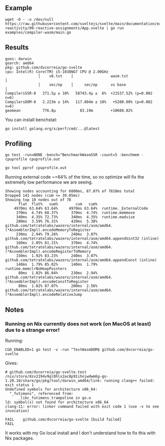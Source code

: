 ## Example

```console
wget -O - -o /dev/null https://raw.githubusercontent.com/sveltejs/svelte/main/documentation/examples/01-reactivity/00-reactive-assignments/App.svelte | go run examples/compiler-wasm/main.go
```

## Results

```
goos: darwin
goarch: amd64
pkg: github.com/dvcorreia/go-svelte
cpu: Intel(R) Core(TM) i5-1038NG7 CPU @ 2.00GHz
               │    v8.txt    │                 wasm.txt                 │
               │    sec/op    │     sec/op      vs base                  │
CompilersSSR-8   271.5µ ± 10%   58743.4µ ±  6%  +21537.52% (p=0.002 n=6)
CompilersDOM-8   2.223m ± 14%   117.804m ± 10%   +5200.00% (p=0.002 n=6)
geomean          776.8µ           83.19m        +10608.82%
```

You can install benchstat:

```console
go install golang.org/x/perf/cmd/...@latest
```

## Profiling

`go test -run=NONE -bench=^BenchmarkWasmSSR -count=5 -benchmem -cpuprofile cpuprofile.out`

`go tool pprof cpuprofile.out`

Running external code ~=64% of the time, so no optimize will fix the extremelly low performance we are seeing.

```
Showing nodes accounting for 6800ms, 87.07% of 7810ms total
Dropped 141 nodes (cum <= 39.05ms)
Showing top 10 nodes out of 78
      flat  flat%   sum%        cum   cum%
    4970ms 63.64% 63.64%     4970ms 63.64%  runtime._ExternalCode
     370ms  4.74% 68.37%      370ms  4.74%  runtime.memmove
     340ms  4.35% 72.73%      340ms  4.35%  runtime.madvise
     280ms  3.59% 76.31%      420ms  5.38%  github.com/tetratelabs/wazero/internal/asm/amd64.(*AssemblerImpl).encodeMemoryToRegister
     230ms  2.94% 79.26%      240ms  3.07%  github.com/tetratelabs/wazero/internal/asm/amd64.appendUint32 (inline)
     160ms  2.05% 81.31%      370ms  4.74%  github.com/tetratelabs/wazero/internal/asm/amd64.(*AssemblerImpl).encodeRegisterToMemory
     150ms  1.92% 83.23%      240ms  3.07%  github.com/tetratelabs/wazero/internal/asm/amd64.appendConst (inline)
     140ms  1.79% 85.02%      140ms  1.79%  runtime.memclrNoHeapPointers
      80ms  1.02% 86.04%      230ms  2.94%  github.com/tetratelabs/wazero/internal/asm/amd64.(*AssemblerImpl).encodeConstToRegister
      80ms  1.02% 87.07%      200ms  2.56%  github.com/tetratelabs/wazero/internal/asm/amd64.(*AssemblerImpl).encodeRelativeJump
```

## Notes

 
### Running on Nix currently does not work (on MacOS at least) due to a strange error!

Running:

```console
CGO_ENABLED=1 go test -v -run ^TestWasmDOM$ github.com/dvcorreia/go-svelte
```

Gives:

```
# github.com/dvcorreia/go-svelte.test
/nix/store/8zv2194v9gl0hlx2ac8p91ihnjwdwm6g-go-1.20.10/share/go/pkg/tool/darwin_amd64/link: running clang++ failed: exit status 1
Undefined symbols for architecture x86_64:
  "_futimens", referenced from:
      _libc_futimens_trampoline in go.o
ld: symbol(s) not found for architecture x86_64
clang-11: error: linker command failed with exit code 1 (use -v to see invocation)

FAIL    github.com/dvcorreia/go-svelte [build failed]
FAIL
```

It works with my Go local install and I don't understand how to fix this with Nix packages.
